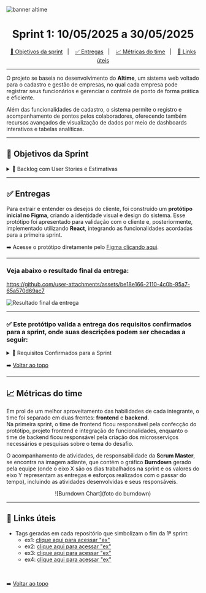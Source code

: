 ![banner altime](https://github.com/user-attachments/assets/67ebd3ee-6f1e-4ba8-83ea-7d849f34c1e8)

<div align="center">

</div>

<span id="topo">

<h1 align="center">Sprint 1: 10/05/2025 a 30/05/2025</h1>

<p align="center">
    <a href="#objetivos">🎯 Objetivos da sprint</a> &nbsp |&nbsp &nbsp
    <a href="#entregas">✅ Entregas</a> &nbsp |&nbsp &nbsp
    <a href="#metricas">📈 Métricas do time</a> &nbsp |&nbsp &nbsp
    <a href="#links">🔗 Links úteis</a>
</p>

---

O projeto se baseia no desenvolvimento do **Altime**, um sistema web voltado para o cadastro e gestão de empresas, no qual cada empresa pode registrar seus funcionários e gerenciar o controle de ponto de forma prática e eficiente.

Além das funcionalidades de cadastro, o sistema permite o registro e acompanhamento de pontos pelos colaboradores, oferecendo também recursos avançados de visualização de dados por meio de dashboards interativos e tabelas analíticas.

---

<span id="objetivos">

## 🎯 Objetivos da Sprint

<details>
<summary>🔽 Backlog com User Stories e Estimativas</summary>

<br>

| Rank | Requisito Funcional | User Story | Estimativa | Sprint | Critério de Aceitação |
|-------|---------------------|------------|------------|--------|----------------------|
| 1  | RF1                 | Eu, enquanto usuário do sistema quero cadastrar as empresas e funcionários no sistema para que seja possível realizar o controle do projeto | 10h | 1 | O sistema deve permitir o cadastro de empresas e funcionários com campos obrigatórios, garantindo a persistência das informações no banco de dados. |
| 2  | RNF4                | Eu, enquanto Administrador do sistema quero que tenha um banco de dados que será aonde irá ser armazenado todas as informações do sistema | 12h | 1 | Deve haver um banco de dados estruturado, seguro e otimizado para armazenar todas as informações essenciais do sistema. |
| 3  | RF3                 | Eu, enquanto usuário do sistema quero que seja possível extrair os relatórios de forma manual em formato pdf e csv para trabalhar com os dados de outra maneira | 8h | 1 | O sistema deve disponibilizar a extração de relatórios em PDF e CSV, permitindo a seleção de filtros antes da geração do arquivo. |
| 4  | RNF2, RNF3          | Eu, enquanto administrador do sistema quero que tenha um guia de instalação e uso para o usuário para que o sistema possa ser utilizado por diversos usuários distintos | 6h | 1 | Deve existir um manual de instalação e um guia de uso detalhado, contendo instruções passo a passo. |

</details>

---

<span id="entregas">

## ✅ Entregas

Para extrair e entender os desejos do cliente, foi construído um **protótipo inicial no Figma**, criando a identidade visual e design do sistema. Esse protótipo foi apresentado para validação com o cliente e, posteriormente, implementado utilizando **React**, integrando as funcionalidades acordadas para a primeira sprint.

➡️ Acesse o protótipo diretamente pelo [Figma clicando aqui](https://www.figma.com/board/fyhWp4Ji3oQa5PNxootLjf/DenariusData---Sistema-de-Registro-de-Pontos?node-id=0-1&p=f&t=zvkWaiQgHAmyolei-0).

---

### Veja abaixo o resultado final da entrega:

https://github.com/user-attachments/assets/be18e166-2110-4c0b-95a7-65a570d69ac7

<!-- Substitua o caminho do gif pelo seu arquivo -->
![Resultado final da entrega](./caminho/para/seu-gif.gif)
<br>

---
### ✅ Este protótipo valida a entrega dos requisitos confirmados para a sprint, onde suas descrições podem ser checadas a seguir:

<details>
<summary>🔽 Requisitos Confirmados para a Sprint</summary>

| Código   | Requisito                                           | Descrição                                                                                                                                                                                                                                                                                                                                                                                                                                                                                                                |
|----------|----------------------------------------------------|----------------------------------------------------------------------------------------------------------------------------------------------------------------------------------------------------------------------------------------------------------------------------------------------------------------------------------------------------------------------------------------------------------------------------------------------------------------------------------------------------------------------------|
| **RF 01** | Desenvolver uma interface de cadastro de empresas e profissionais, incluindo foto | Criação de interface intuitiva para cadastro de empresas e profissionais, com envio de informações básicas e foto de perfil. Essencial para estruturar a base do sistema Altime, permitindo gestão individualizada dos colaboradores. Implementado na Sprint 1 como prioridade do MVP, com foco em usabilidade e funcionalidade. Interface será refinada nas próximas sprints com melhorias visuais e validações conforme feedback dos usuários.                                                                 |
| **RF 02** | Desenvolver filtragem por data, empresa e profissional | Permitir buscas específicas por data, empresa e profissional, facilitando navegação e gestão de registros em cenários com grande volume de dados. Ajuda gestores a identificar rapidamente registros de ponto e eventos com base em critérios selecionados.                                                                                                                                                                                                                                                   |
| **RF 03** | Permitir a extração de relatórios                   | Funcionalidade para gerar relatórios em formatos como PDF e Excel, contendo dados sobre registros de ponto, presença e análises por período. Útil para auditoria, controle interno e prestação de contas. Relatórios gerados com filtros aplicados, tornando a ferramenta versátil e adaptável às necessidades das empresas.                                                                                                                                                                                      |
| **RF 04** | Dashboard com gráficos e possibilidade de filtragem | Desenvolvimento de dashboards interativos com gráficos dinâmicos que mostram métricas como frequência de registros e média de horas trabalhadas. Dados podem ser filtrados por período, empresa ou colaborador para análise visual eficiente. Funcionalidade diferencial do Altime, oferecendo visão estratégica rápida para gestores.                                                                                                                                                                           |
| **RF 05** | API para consumo dos dados (Desejável)              | API RESTful para integrar outras aplicações ao sistema Altime, permitindo consumo de dados de empresas, profissionais e registros de ponto. Facilita integrações com RH, ERPs e apps móveis. Não prioritário na Sprint 1, mas planejado para fases futuras com foco em escalabilidade e interoperabilidade.                                                                                                                                                                                                     |
| **RNF 06** | Front-end com design minimalista                     | Interface limpa e moderna, seguindo design minimalista para experiência intuitiva e agradável. Prioriza simplicidade visual, usabilidade, com ícones claros, cores suaves e espaçamento adequado para navegação fluida, destacando funcionalidades principais sem excesso visual.                                                                                                                                                                                                                                |
| **RNF 07** | Guia de instalação                                   | Guia detalhado para implantação do sistema em diferentes ambientes, incluindo dependências, configurações de banco, ambiente de execução e instruções para desenvolvedores e administradores. Objetiva reduzir curva de aprendizado e garantir instalação rápida e eficaz.                                                                                                                                                                                                                                   |
| **RNF 08** | Documentação da API                                  | Documentação clara e completa da API RESTful, com descrição de endpoints, métodos HTTP, estruturas de requisição e resposta, e exemplos. Facilita integração com outras plataformas e desenvolvedores externos, seguindo padrões como OpenAPI (Swagger).                                                                                                                                                                                                                                                       |
| **RNF 09** | Modelagem de Banco de Dados                          | Modelagem planejada para garantir integridade, consistência e escalabilidade dos dados. Estrutura relacional com entidades principais (empresas, profissionais, registros de ponto, usuários), usando chaves primárias e estrangeiras. Elaborada com boas práticas de normalização e performance, permitindo expansões e integrações seguras.                                                                                                                                                                |

</details>


➡️ [Voltar ao topo](#topo)

---

<span id="metricas">

## 📈 Métricas do time

Em prol de um melhor aproveitamento das habilidades de cada integrante, o time foi separado em duas frentes: **frontend** e **backend**.  
Na primeira sprint, o time de frontend ficou responsável pela confecção do protótipo, projeto frontend e integração de funcionalidades, enquanto o time de backend ficou responsável pela criação dos microsserviços necessários e pesquisas sobre o tema do desafio.

O acompanhamento de atividades, de responsabilidade da **Scrum Master**, se encontra na imagem adiante, que contém o gráfico **Burndown** gerado pela equipe (onde o eixo X são os dias trabalhados na sprint e os valores do eixo Y representam as entregas e esforços realizados com o passar do tempo), incluindo as atividades desenvolvidas e seus responsáveis.

<div align="center">

![Burndown Chart](foto do burndown)

</div>

---

<span id="links">

## 🔗 Links úteis

- Tags geradas em cada repositório que simbolizam o fim da 1ª sprint:
  - ex1: [clique aqui para acessar "ex"](linkaqui)
  - ex2: [clique aqui para acessar "ex"](linkaqui)
  - ex3: [clique aqui para acessar "ex"](linkaqui)
  - ex4: [clique aqui para acessar "ex"](linkaqui)

<br>

➡️ [Voltar ao topo](#topo)
